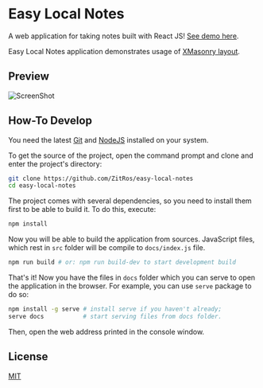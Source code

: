 # Easy Local Notes

A web application for taking notes built with React JS! 
[See demo here](https://zitros.github.io/easy-local-notes).

Easy Local Notes application demonstrates usage of
[XMasonry layout](https://zitros.github.io/react-xmasonry).

Preview
-------

![ScreenShot](https://cloud.githubusercontent.com/assets/4989256/23872195/0c16887e-0836-11e7-9dee-baded29bc796.png)

How-To Develop
--------------

You need the latest [Git](https://git-scm.com) and [NodeJS](https://nodejs.org) installed on your 
system.

To get the source of the project, open the command prompt and clone and enter the project's 
directory:
 
```bash
git clone https://github.com/ZitRos/easy-local-notes
cd easy-local-notes
```

The project comes with several dependencies, so you need to install them first to be able to build
it. To do this, execute:

```bash
npm install
```

Now you will be able to build the application from sources. JavaScript files, which rest in `src`
folder will be compile to `docs/index.js` file.

```bash
npm run build # or: npm run build-dev to start development build
```

That's it! Now you have the files in `docs` folder which you can serve to open the application in
the browser. For example, you can use `serve` package to do so:

```bash
npm install -g serve # install serve if you haven't already;
serve docs           # start serving files from docs folder.
```

Then, open the web address printed in the console window.

License
-------

[MIT](LICENSE)
